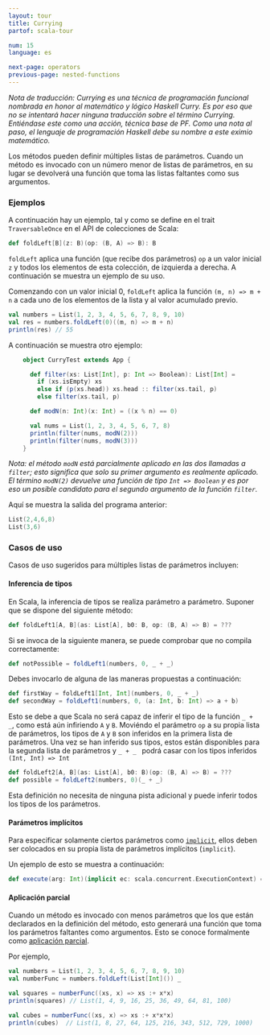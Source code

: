 ```yaml
---
layout: tour
title: Currying
partof: scala-tour

num: 15
language: es

next-page: operators
previous-page: nested-functions
---
```


_Nota de traducción: Currying es una técnica de programación funcional nombrada en honor al matemático y lógico Haskell Curry. Es por eso que no se intentará hacer ninguna traducción sobre el término Currying. Entiéndase este como una acción, técnica base de PF. Como una nota al paso, el lenguaje de programación Haskell debe su nombre a este eximio matemático._

Los métodos pueden definir múltiples listas de parámetros. Cuando un método es invocado con un número menor de listas de parámetros, en su lugar se devolverá una función que toma las listas faltantes como sus argumentos.

### Ejemplos

A continuación hay un ejemplo, tal y como se define en el trait `TraversableOnce` en el API de colecciones de Scala:

```scala mdoc:fail
def foldLeft[B](z: B)(op: (B, A) => B): B
```

`foldLeft` aplica una función (que recibe dos parámetros) `op` a un valor inicial `z` y todos los elementos de esta colección, de izquierda a derecha. A continuación se muestra un ejemplo de su uso.

Comenzando con un valor inicial 0, `foldLeft` aplica la función `(m, n) => m + n` a cada uno de los elementos de la lista y al valor acumulado previo.

```scala mdoc
val numbers = List(1, 2, 3, 4, 5, 6, 7, 8, 9, 10)
val res = numbers.foldLeft(0)((m, n) => m + n)
println(res) // 55
```


A continuación se muestra otro ejemplo:

```scala mdoc
    object CurryTest extends App {

      def filter(xs: List[Int], p: Int => Boolean): List[Int] =
        if (xs.isEmpty) xs
        else if (p(xs.head)) xs.head :: filter(xs.tail, p)
        else filter(xs.tail, p)

      def modN(n: Int)(x: Int) = ((x % n) == 0)

      val nums = List(1, 2, 3, 4, 5, 6, 7, 8)
      println(filter(nums, modN(2)))
      println(filter(nums, modN(3)))
    }
```

_Nota: el método `modN` está parcialmente aplicado en las dos llamadas a `filter`; esto significa que solo su primer argumento es realmente aplicado. El término `modN(2)` devuelve una función de tipo `Int => Boolean` y es por eso un posible candidato para el segundo argumento de la función `filter`._

Aquí se muestra la salida del programa anterior:

```scala mdoc
List(2,4,6,8)
List(3,6)
```

### Casos de uso

Casos de uso sugeridos para múltiples listas de parámetros incluyen:

#### Inferencia de tipos

En Scala, la inferencia de tipos se realiza parámetro a parámetro.
Suponer que se dispone del siguiente método:

```scala mdoc
def foldLeft1[A, B](as: List[A], b0: B, op: (B, A) => B) = ???
```

Si se invoca de la siguiente manera, se puede comprobar que no compila correctamente:

```scala mdoc:fail
def notPossible = foldLeft1(numbers, 0, _ + _)
```

Debes invocarlo de alguna de las maneras propuestas a continuación:

```scala mdoc
def firstWay = foldLeft1[Int, Int](numbers, 0, _ + _)
def secondWay = foldLeft1(numbers, 0, (a: Int, b: Int) => a + b)
```

Esto se debe a que Scala no será capaz de inferir el tipo de la función `_ + _`, como está aún infiriendo `A` y `B`.
Moviéndo el parámetro `op` a su propia lista de parámetros, los tipos de `A` y `B` son inferidos en la primera lista de parámetros.
Una vez se han inferido sus tipos, estos están disponibles para la segunda lista de parámetros y `_ + _ ` podrá casar con los tipos inferidos `(Int, Int) => Int`

```scala mdoc
def foldLeft2[A, B](as: List[A], b0: B)(op: (B, A) => B) = ???
def possible = foldLeft2(numbers, 0)(_ + _)
```

Esta definición no necesita de ninguna pista adicional y puede inferir todos los tipos de los parámetros.


#### Parámetros implícitos

Para especificar solamente ciertos parámetros como [`implicit`](https://docs.scala-lang.org/tour/implicit-parameters.html), ellos deben ser colocados en su propia lista de parámetros implícitos (`implicit`).

Un ejemplo de esto se muestra a continuación:

```scala mdoc
def execute(arg: Int)(implicit ec: scala.concurrent.ExecutionContext) = ???
```

#### Aplicación parcial

Cuando un método es invocado con menos parámetros que los que están declarados en la definición del método, esto generará una función que toma los parámetros faltantes como argumentos. Esto se conoce formalmente como [aplicación parcial](https://en.wikipedia.org/wiki/Partial_application).

Por ejemplo,

```scala mdoc:nest
val numbers = List(1, 2, 3, 4, 5, 6, 7, 8, 9, 10)
val numberFunc = numbers.foldLeft(List[Int]()) _

val squares = numberFunc((xs, x) => xs :+ x*x)
println(squares) // List(1, 4, 9, 16, 25, 36, 49, 64, 81, 100)

val cubes = numberFunc((xs, x) => xs :+ x*x*x)
println(cubes)  // List(1, 8, 27, 64, 125, 216, 343, 512, 729, 1000)
```
